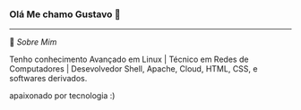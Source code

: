 ### Olá Me chamo Gustavo 👋
<hr>

💬 _Sobre Mim_

 Tenho conhecimento Avançado em Linux | Técnico em Redes de Computadores | Desevolvedor Shell, Apache, Cloud, HTML, CSS, e softwares derivados.

apaixonado por tecnologia :)
